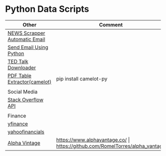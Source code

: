 # Python Data Scripts
|Other    | Comment |
|-------------- |---|
|[NEWS Scrapper Automatic Email](https://github.com/amrrs/build_tools_to_automate_python/blob/master/hn_news_scraper_no_cred.py)||
|[Send Email Using Python](https://github.com/yesdeepakmittal/data-scripts/other)||
|[TED Talk Downloader](https://github.com/amrrs/build_tools_to_automate_python/blob/master/ted_talk_downloader.py)||
|[PDF Table Extractor(camelot)](https://github.com/amrrs/build_tools_to_automate_python/blob/master/PDF%20Table%20Extraction/Extracting%20Table%20from%20PDF%20-%20UN%20HDI%20Report.ipynb)|pip install camelot-py|
|        |          |
|Social Media  |  |
|[Stack Overflow API](https://github.com/yesdeepakmittal/data-scripts/blob/main/SocialMedia/StackOverflow.ipynb)||
|        |          |
|Finance |          |
|[yfinance](https://github.com/yesdeepakmittal/data-scripts/blob/main/finance/yfinance.ipynb)||
|[yahoofinancials](https://github.com/yesdeepakmittal/data-scripts/blob/main/finance/yahoofinancials.ipynb)||
|[Alpha Vintage](https://github.com/yesdeepakmittal/data-scripts/blob/main/finance/alphaVintage.ipynb)|https://www.alphavantage.co/ \| https://github.com/RomelTorres/alpha_vantage|